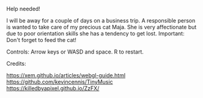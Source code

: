 Help needed!

I will be away for a couple of days on a business trip. A responsible person is wanted to take care of my precious cat Maja. She is very affectionate but due to poor orientation skills she has a tendency to get lost. Important: Don't forget to feed the cat!

Controls: Arrow keys or WASD and space. R to restart.

Credits:

https://xem.github.io/articles/webgl-guide.html
https://github.com/kevincennis/TinyMusic
https://killedbyapixel.github.io/ZzFX/